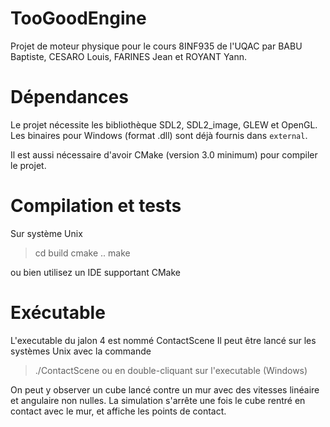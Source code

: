 # TooGoodEngine
Projet de moteur physique pour le cours 8INF935 de l'UQAC par BABU Baptiste, CESARO Louis, FARINES Jean et ROYANT Yann.

# Dépendances
Le projet nécessite les bibliothèque SDL2, SDL2_image, GLEW et OpenGL. Les binaires pour Windows (format .dll) sont déjà fournis dans `external`.

Il est aussi nécessaire d'avoir CMake (version 3.0 minimum) pour compiler le projet.

# Compilation et tests
Sur système Unix
> cd build
> cmake ..
> make

ou bien utilisez un IDE supportant CMake

# Exécutable
L'executable du jalon 4 est nommé ContactScene
Il peut être lancé sur les systèmes Unix avec la commande
> ./ContactScene
ou en double-cliquant sur l'executable (Windows)

On peut y observer un cube lancé contre un mur avec des vitesses linéaire et angulaire non nulles.
La simulation s'arrête une fois le cube rentré en contact avec le mur, et affiche les points de contact. 
